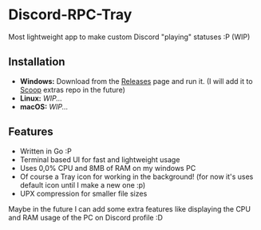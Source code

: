 # Discord-RPC-Tray

Most lightweight app to make custom Discord "playing" statuses :P (WIP)

## Installation
* **Windows:** Download from the [Releases](https://github.com/omerakgoz34/Discord-RPC-Tray/releases) page and run it. (I will add it to [Scoop](https://scoop.sh) extras repo in the future)
* **Linux:** *WIP...*
* **macOS:** *WIP...*

## Features
* Written in Go :P
* Terminal based UI for fast and lightweight usage
* Uses 0,0% CPU and 8MB of RAM on my windows PC
* Of course a Tray icon for working in the background! (for now it's uses default icon until I make a new one :p)
* UPX compression for smaller file sizes

Maybe in the future I can add some extra features like displaying the CPU and RAM usage of the PC on Discord profile :D
